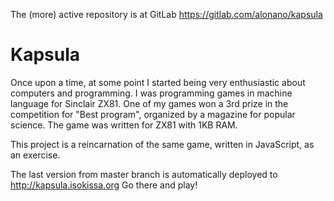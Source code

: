 The (more) active repository is at GitLab https://gitlab.com/alonano/kapsula


Kapsula
=======

Once upon a time, at some point I started being very enthusiastic about computers 
and programming. I was programming games in machine language for Sinclair ZX81. 
One of my games won a 3rd prize in the competition for "Best program", organized
by a magazine for popular science. The game was written for ZX81 with 1KB RAM. 

This project is a reincarnation of the same game, written in JavaScript, as an 
exercise.  

The last version from master branch is automatically deployed to 
http://kapsula.isokissa.org Go there and play!


